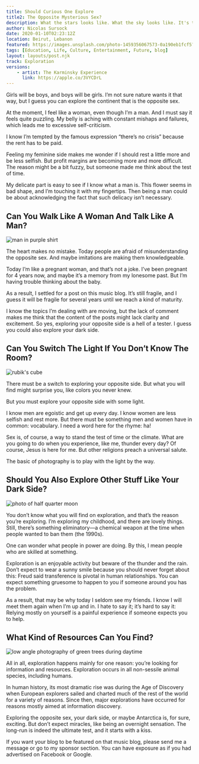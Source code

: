 ```yaml
---
title: Should Curious One Explore 
title2: The Opposite Mysterious Sex?
description: What the stars looks like. What the sky looks like. It's the reason to explore. Also what your head looks like even though you might find it peculiar.
author: Nicolas Sursock
date: 2020-01-10T02:23:12Z
location: Beirut, Lebanon
featured: https://images.unsplash.com/photo-1459356067573-0a190eb1fcf5?ixlib=rb-4.0.3&ixid=MnwxMjA3fDB8MHxwaG90by1wYWdlfHx8fGVufDB8fHx8&auto=format&fit=crop
tags: [Education, Life, Culture, Entertainment, Future, blog]
layout: layouts/post.njk
track: Exploration
versions:
    - artist: The Karminsky Experience
      link: https://apple.co/3VYCDrL
---
```


Girls will be boys, and boys will be girls. I’m not sure nature wants it that way, but I guess you can explore the continent that is the opposite sex.

At the moment, I feel like a woman, even though I’m a man. And I must say it feels quite puzzling. My belly is aching with constant mishaps and failures, which leads me to excessive self-criticism.

I know I’m tempted by the famous expression “there’s no crisis” because the rent has to be paid.

Feeling my feminine side makes me wonder if I should rest a little more and be less selfish. But profit margins are becoming more and more difficult. The reason might be a bit fuzzy, but someone made me think about the test of time.

My delicate part is easy to see if I know what a man is. This flower seems in bad shape, and I’m touching it with my fingertips. Then being a man could be about acknowledging the fact that such delicacy isn’t necessary.

## Can You Walk Like A Woman And Talk Like A Man?

<aside class="md:-mr-56 md:float-right w-full md:w-2/3 md:px-8">
  <img x-intersect.once.ratio-0="$el.src = $el.dataset.src" class="rounded-lg" alt="man in purple shirt" data-src="https://images.unsplash.com/photo-1553817678-cdec00119116?ixlib=rb-4.0.3&ixid=MnwxMjA3fDB8MHxwaG90by1wYWdlfHx8fGVufDB8fHx8&auto=format&fit=crop&q=80&w=800&h=600">
</aside>

The heart makes no mistake. Today people are afraid of misunderstanding the opposite sex. And maybe imitations are making them knowledgeable.

Today I’m like a pregnant woman, and that’s not a joke. I’ve been pregnant for 4 years now, and maybe it’s a memory from my lonesome past. But I’m having trouble thinking about the baby.

As a result, I settled for a post on this music blog. It’s still fragile, and I guess it will be fragile for several years until we reach a kind of maturity.

I know the topics I’m dealing with are moving, but the lack of comment makes me think that the content of the posts might lack clarity and excitement. So yes, exploring your opposite side is a hell of a tester. I guess you could also explore your dark side.

## Can You Switch The Light If You Don’t Know The Room?

<aside class="md:-ml-56 md:float-left w-full md:w-2/3 md:px-8">
  <img x-intersect.once.ratio-0="$el.src = $el.dataset.src" class="rounded-lg" alt="rubik's cube" data-src="https://images.unsplash.com/photo-1623429068311-a038fbdb2d22?ixlib=rb-4.0.3&ixid=MnwxMjA3fDB8MHxwaG90by1wYWdlfHx8fGVufDB8fHx8&auto=format&fit=crop&q=80&w=800&h=600">
</aside>

There must be a switch to exploring your opposite side. But what you will find might surprise you, like colors you never knew.

But you must explore your opposite side with some light.

I know men are egoistic and get up every day. I know women are less selfish and rest more. But there must be something men and women have in common: vocabulary. I need a word here for the rhyme: ha!

Sex is, of course, a way to stand the test of time or the climate. What are you going to do when you experience, like me, thunder every day? Of course, Jesus is here for me. But other religions preach a universal salute.

The basic of photography is to play with the light by the way.

## Should You Also Explore Other Stuff Like Your Dark Side?

<aside class="md:-mr-56 md:float-right w-full md:w-2/3 md:px-8">
  <img x-intersect.once.ratio-0="$el.src = $el.dataset.src" class="rounded-lg" alt="photo of half quarter moon" data-src="https://images.unsplash.com/photo-1495239423169-a795244fddcc?ixlib=rb-4.0.3&ixid=MnwxMjA3fDB8MHxwaG90by1wYWdlfHx8fGVufDB8fHx8&auto=format&fit=crop&q=80&w=800&h=600">
</aside>

You don’t know what you will find on exploration, and that’s the reason you’re exploring. I’m exploring my childhood, and there are lovely things. Still, there’s something eliminatory—a chemical weapon at the time when people wanted to ban them (the 1990s).

One can wonder what people in power are doing. By this, I mean people who are skilled at something.

Exploration is an enjoyable activity but beware of the thunder and the rain. Don’t expect to wear a sunny smile because you should never forget about this: Freud said transference is pivotal in human relationships. You can expect something gruesome to happen to you if someone around you has the problem.

As a result, that may be why today I seldom see my friends. I know I will meet them again when I’m up and in. I hate to say it; it’s hard to say it: Relying mostly on yourself is a painful experience if someone expects you to help.

## What Kind of Resources Can You Find?

<aside class="md:-ml-56 md:float-left w-full md:w-2/3 md:px-8">
  <img x-intersect.once.ratio-0="$el.src = $el.dataset.src" class="rounded-lg" alt="low angle photography of green trees during daytime" data-src="https://images.unsplash.com/photo-1629823660231-232a7cf5c9d7?ixlib=rb-4.0.3&ixid=MnwxMjA3fDB8MHxwaG90by1wYWdlfHx8fGVufDB8fHx8&auto=format&fit=crop&q=80&w=800&h=600">
</aside>

All in all, exploration happens mainly for one reason: you’re looking for information and resources. Exploration occurs in all non-sessile animal species, including humans.

In human history, its most dramatic rise was during the Age of Discovery when European explorers sailed and charted much of the rest of the world for a variety of reasons. Since then, major explorations have occurred for reasons mostly aimed at information discovery.

Exploring the opposite sex, your dark side, or maybe Antarctica is, for sure, exciting. But don’t expect miracles, like being an overnight sensation. The long-run is indeed the ultimate test, and it starts with a kiss.

If you want your blog to be featured on that music blog, please send me a message or go to my sponsor section. You can have exposure as if you had advertised on Facebook or Google.
